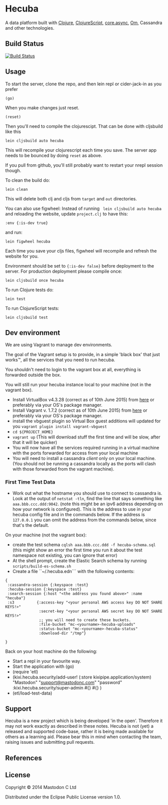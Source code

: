 # Hecuba

A data platform built with [Clojure][CLJ], [ClojureScript][CLJS], [core.async][CORE.ASYNC], [Om][OM], Cassandra and other technologies.

## Build Status

[![Build Status](https://travis-ci.org/MastodonC/kixi.hecuba.png?branch=master)](https://travis-ci.org/MastodonC/kixi.hecuba)

## Usage

To start the server, clone the repo, and then lein repl or cider-jack-in as you prefer

```
(go)
```

When you make changes just reset.

```
(reset)
```

Then you'll need to compile the clojurescipt. That can be done with
cljsbuild like this

```
lein cljsbuild auto hecuba
```

This will recompile your clojurescript each time you save. The server
app needs to be bounced by doing ```reset``` as above.

If you pull from github, you'll still probably want to restart your
nrepl session though.

To clean the build do:

```
lein clean
```

This will delete both clj and cljs from `target` and `out` directories.

You can also use figwheel:
Instead of running ``` lein cljsbuild auto hecuba``` and reloading the
website, update ``` project.clj ``` to have this:

```
:env {:is-dev true}

```
and run:

```
lein figwheel hecuba
```

Each time you save your cljs files, figwheel will recompile and
refresh the website for you.

Environment should be set to ``` {:is-dev false} ``` before
deployment to the server.
For production deployment please compile once:

```
lein cljsbuild once hecuba
```

To run Clojure tests do:

```
lein test
```

To run ClojureScript tests:

```
lein cljsbuild test
```

## Dev environment

We are using Vagrant to manage dev environments.

The goal of the Vagrant setup is to provide, in a simple 'black box' that just works™, all the services that you need to run hecuba.

You shouldn't need to login to the vagrant box at all, everything is forwarded outside the box.

You will still run your hecuba instance local to your machine (not in the vagrant box).


+ Install VirtualBox v4.3.28 (correct as of 10th June 2015) from [here](https://www.virtualbox.org/wiki/Downloads) or preferably via your OS's package manager.
+ Install Vagrant v. 1.7.2 (correct as of 10th June 2015) from [here](http://www.vagrantup.com/) or preferably via your OS's package manager.
+ install the vbguest plugin so Virtual Box guest additions will updated
  for you ``vagrant plugin install vagrant-vbguest``
+ ``cd ${PROJECT_HOME}``
+ ``vagrant up`` (This will download stuff the first time and will be slow, after that it will be quicker)
+ You will now have all the services required running in a virtual machine with the ports forwarded for access from your local machine
+ You will need to install a cassandra _client_ only on your local machine. (You should not be running a cassandra locally as the ports will clash with those forwarded from the vagrant machine).

### First Time Test Data

+ Work out what the hostname you should use to connect to cassandra is. Look at the output of ``netstat -tln``, find the line that says something like ``aaa.bbb.ccc.ddd:9042``. (note this might be an ipv6 address depending on how your network is configured). This is the address to use in your hecuba config file and in the commands below. If the address is ``127.0.0.1`` you can omit the address from the commands below, since that's the default.

On your machine (not the vagrant box):

+ create the test schema ``cqlsh aaa.bbb.ccc.ddd -f hecuba-schema.sql`` (this might show an error the first time you run it about the test namespace not existing, you can ignore that error)
+ At the shell prompt, create the Elastic Search schema by running ``scripts/build-es-schema.sh``
+ Create a file ``~/.hecuba.edn``` with the following contents:
```
{
 :cassandra-session {:keyspace :test}
 :hecuba-session {:keyspace :test}
 :search-session {:host "<the address you found above>" :name "hecuba"}
 :s3          {:access-key "<your personal AWS access key DO NOT SHARE KEYS!>"
               :secret-key "<your personal AWS secret key DO NOT SHARE KEYS!>"
               ;; you will need to create these buckets.
               :file-bucket "mc-<yourname>-hecuba-uploads"
               :status-bucket "mc-<yourname>-hecuba-status"
               :download-dir "/tmp"}
               
}
```

Back on your host machine do the following:

+ Start a repl in your favourite way.
+ Start the application with (go)
+ (require 'etl)
+ (kixi.hecuba.security/add-user! (:store kixipipe.application/system) "Mastodon" "support@mastodonc.com" "password" :kixi.hecuba.security/super-admin  #{} #{} )
+ (etl/load-test-data)

## Support

Hecuba is a new project which is being developed 'in the open'. Therefore it may not work exactly as described in these notes. Hecuba is not (yet) a released and supported code-base, rather it is being made available for others as a learning aid. Please bear this in mind when contacting the team, raising issues and submitting pull requests.

## References

[CLJ]: http://clojure.org "Clojure"
[CLJS]: https://github.com/clojure/clojurescript "ClojureScript"
[OM]: https://github.com/swannodette/om "Om"
[CORE.ASYNC]: https://github.com/clojure/core.async "core.async"
[JIG]: https://github.com/juxt/jig "Jig"
[AMON]: http://amee.github.io/AMON "AMON"
[AMON-API]: http://blog.amee.com/products/ameerealtime/amee-realtime-uploading-data-using-the-api/#h.sxcz95x9lvwy

[AMON-UPLOADING]: https://est.amee.com/pdfs/UploadingDataAPI.pdf

## License

Copyright © 2014 Mastodon C Ltd

Distributed under the Eclipse Public License version 1.0.
